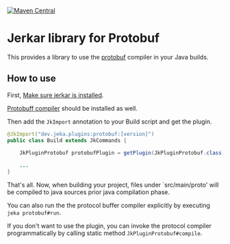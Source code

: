 [![Maven Central](https://maven-badges.herokuapp.com/maven-central/org.jerkar/protobuf-plugin/badge.svg)](https://maven-badges.herokuapp.com/maven-central/org.jerkar/protobuf-plugin) <br/>

# Jerkar library for Protobuf

This provides a library to use the [protobuf](https://developers.google.com/protocol-buffers/) compiler in your Java builds.

## How to use

First, [Make sure jerkar is installed](http://jerkar.github.io/documentation/latest/getting_started.html).

[Protobuff compiler](https://developers.google.com/protocol-buffers/docs/downloads) should be installed as well.

Then add the `JkImport` annotation to your Build script and get the plugin.

```java
@JkImport("dev.jeka.plugins:protobuf:[version]")
public class Build extends JkCommands {
    
    JkPluginProtobuf protobufPlugin = getPlugin(JkPluginProtobuf.class);

    ...
}
```

That's all. Now, when building your project, files under `src/main/proto' will be compiled to java sources prior java compilation phase.

You can also run the the protocol buffer compiler explicitly by executing `jeka protobuf#run`.

If you don't want to use the plugin, you can invoke the protocol compiler programmatically by calling static method `JkPluginProtobuf#compile`.

 






